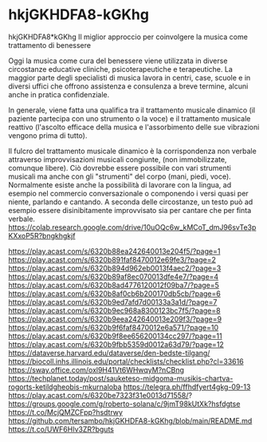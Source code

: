 # hkjGKHDFA8-kGKhg
hkjGKHDFA8*kGKhg
Il miglior approccio per coinvolgere la musica come trattamento di benessere

Oggi la musica come cura del benessere viene utilizzata in diverse circostanze educative cliniche, psicoterapeutiche e terapeutiche. La maggior parte degli specialisti di musica lavora in centri, case, scuole e in diversi uffici che offrono assistenza e consulenza a breve termine, alcuni anche in pratica confidenziale.

In generale, viene fatta una qualifica tra il trattamento musicale dinamico (il paziente partecipa con uno strumento o la voce) e il trattamento musicale reattivo (l'ascolto efficace della musica e l'assorbimento delle sue vibrazioni vengono prima di tutto).

Il fulcro del trattamento musicale dinamico è la corrispondenza non verbale attraverso improvvisazioni musicali congiunte, (non immobilizzate, comunque libere). Ciò dovrebbe essere possibile con vari strumenti musicali ma anche con gli "strumenti" del corpo (mani, piedi, voce). Normalmente esiste anche la possibilità di lavorare con la lingua, ad esempio nel commercio conversazionale o componendo i versi quasi per niente, parlando e cantando. A seconda delle circostanze, un testo può ad esempio essere disinibitamente improvvisato sia per cantare che per finta verbale. https://colab.research.google.com/drive/10uOQc6w_kMCoT_dmJ96svTe3pKXxoP5R?bngkhgkjf

https://play.acast.com/s/6320b88ea242640013e204f5/?page=1
https://play.acast.com/s/6320b891faf8470012e69fe3/?page=2
https://play.acast.com/s/6320b894d962eb0013f4aec2/?page=3
https://play.acast.com/s/6320b89af8ec070013dfe4e7/?page=4
https://play.acast.com/s/6320b8ad4776120012f09ba7/?page=5
https://play.acast.com/s/6320b8af0cb6b200170db5cb/?page=6
https://play.acast.com/s/6320b9ed7afd7d00133a3a1d/?page=7
https://play.acast.com/s/6320b9ec968a8300123bc7f5/?page=8
https://play.acast.com/s/6320b9eea242640013e209f3/?page=9
https://play.acast.com/s/6320b9f6faf8470012e6a571/?page=10
https://play.acast.com/s/6320b9f8ee656200134cc297/?page=11
https://play.acast.com/s/6320b9fbb5359d0012a63d79/?page=12
https://dataverse.harvard.edu/dataverse/den-bedste-tilgang/
https://biocoll.inhs.illinois.edu/portal/checklists/checklist.php?cl=33616
https://sway.office.com/oxl9H41Vt6WHwqyM?nCBng
https://techplanet.today/post/sauketeso-midgoma-musikis-chartva-rogorts-ketildgheobis-mkurnaloba
https://telegra.ph/ffhdfyert4gkg-09-13
https://play.acast.com/s/6320be7323f31e0013d71558/?
https://groups.google.com/g/roberto-solana/c/9jmT98kUtXk?hsfdgtse
https://t.co/McjQMZCFpp?hsdtrwy
https://github.com/tersambo/hkjGKHDFA8-kGKhg/blob/main/README.md
https://t.co/UWF6HIv3ZR?bguts
